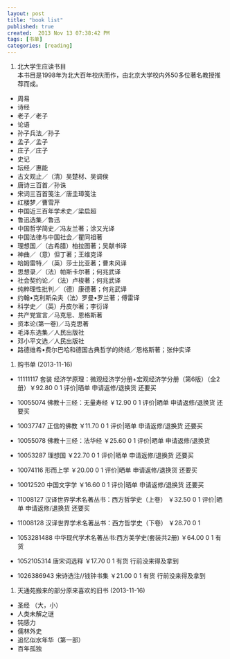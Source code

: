 ```yaml
---
layout: post
title: "book list"
published: true
created:  2013 Nov 13 07:38:42 PM
tags: [书单]
categories: [reading]
---
```


1. 北大学生应读书目     
本书目是1998年为北大百年校庆而作，由北京大学校内外50多位著名教授推荐而成。
  - 周易 
  - 诗经 
  - 老子／老子 
  - 论语     
  - 孙子兵法／孙子 
  - 孟子／孟子 
  - 庄子／庄子 
  - 史记    
  - 坛经／惠能 
  - 古文观止／（清）吴楚材、吴调侯  
  - 唐诗三百首／孙诛 
  - 宋词三百首笺注／唐圭璋笺注    
  - 红楼梦／曹雪芹 
  - 中国近三百年学术史／梁启超     
  - 鲁迅选集／鲁迅 
  - 中国哲学简史／冯友兰著；涂又光译     
  - 中国法律与中国社会／瞿同祖著 
  - 理想国／（古希腊）柏拉图著；吴献书译    
  - 神曲／（意）但丁著；王维克译 
  - 哈姆雷特／（英）莎士比亚著；曹未风译    
  - 思想录／（法）帕斯卡尔著；何兆武译 
  - 社会契约论／（法）卢梭著；何兆武译     
  - 纯粹理性批判／（德）康德著；何兆武译 
  - 约翰•克利斯朵夫（法）罗曼•罗兰著；傅雷译    
  - 科学史／（英）丹皮尔著；李衍译 
  - 共产党宣言／马克思、恩格斯著    
  - 资本论(第一卷)／马克思著 
  - 毛泽东选集／人民出版社     
  - 邓小平文选／人民出版社 
  - 路德维希•费尔巴哈和德国古典哲学的终结／恩格斯著；张仲实译

1. 购书单 (2013-11-16) 
  - 11111117 套装 经济学原理：微观经济学分册+宏观经济学分册（第6版）（全2册）￥92.80 0 1 评价|晒单 申请返修/退换货  还要买 
  - 10055074 佛教十三经：无量寿经    ￥12.90 0 1 评价|晒单 申请返修/退换货  还要买 
  - 10037747 正信的佛教      ￥11.70 0 1 评价|晒单 申请返修/退换货  还要买 
  - 10055078 佛教十三经：法华经      ￥25.60 0 1 评价|晒单 申请返修/退换货   
  - 10053287 理想国  ￥22.70 0 1 评价|晒单 申请返修/退换货  还要买 
  - 10074116 形而上学        ￥20.00 0 1 评价|晒单 申请返修/退换货  还要买 
  - 10012520 中国文字学      ￥16.60 0 1 评价|晒单 申请返修/退换货  还要买 
  - 11008127 汉译世界学术名著丛书：西方哲学史（上卷）        ￥32.50 0 1 评价|晒单 申请返修/退换货  还要买 
  - 11008128 汉译世界学术名著丛书：西方哲学史（下卷）        ￥28.70 0 1 
  - 1053281488 中华现代学术名著丛书:西方美学史(套装共2册)      ￥64.00 0 1 有货  

  - 1052105314 唐宋词选释      ￥17.70 0 1 有货                 行前没来得及拿到
  - 1026386943 宋诗选注//钱钟书集      ￥21.00 0 1 有货         行前没来得及拿到
  
1. 天通苑搬来的部分原来喜欢的旧书 (2013-11-16) 
  - 圣经 （大，小）
  - 人类未解之谜
  - 钝感力
  - 儒林外史
  - 追忆似水年华（第一部）
  - 百年孤独


  

